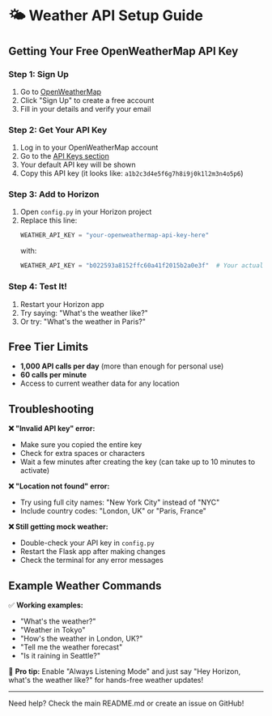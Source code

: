 # 🌤️ Weather API Setup Guide

## Getting Your Free OpenWeatherMap API Key

### Step 1: Sign Up
1. Go to [OpenWeatherMap](https://openweathermap.org/api)
2. Click "Sign Up" to create a free account
3. Fill in your details and verify your email

### Step 2: Get Your API Key
1. Log in to your OpenWeatherMap account
2. Go to the [API Keys section](https://home.openweathermap.org/api_keys)
3. Your default API key will be shown
4. Copy this API key (it looks like: `a1b2c3d4e5f6g7h8i9j0k1l2m3n4o5p6`)

### Step 3: Add to Horizon
1. Open `config.py` in your Horizon project
2. Replace this line:
   ```python
   WEATHER_API_KEY = "your-openweathermap-api-key-here"
   ```
   with:
   ```python
   WEATHER_API_KEY = "b022593a8152ffc60a41f2015b2a0e3f"  # Your actual key
   ```

### Step 4: Test It!
1. Restart your Horizon app
2. Try saying: "What's the weather like?"
3. Or try: "What's the weather in Paris?"

## Free Tier Limits
- **1,000 API calls per day** (more than enough for personal use)
- **60 calls per minute**
- Access to current weather data for any location

## Troubleshooting

**❌ "Invalid API key" error:**
- Make sure you copied the entire key
- Check for extra spaces or characters
- Wait a few minutes after creating the key (can take up to 10 minutes to activate)

**❌ "Location not found" error:**
- Try using full city names: "New York City" instead of "NYC"
- Include country codes: "London, UK" or "Paris, France"

**❌ Still getting mock weather:**
- Double-check your API key in `config.py`
- Restart the Flask app after making changes
- Check the terminal for any error messages

## Example Weather Commands

✅ **Working examples:**
- "What's the weather?"
- "Weather in Tokyo"
- "How's the weather in London, UK?"
- "Tell me the weather forecast"
- "Is it raining in Seattle?"

🌟 **Pro tip:** Enable "Always Listening Mode" and just say "Hey Horizon, what's the weather like?" for hands-free weather updates!

---
Need help? Check the main README.md or create an issue on GitHub!
